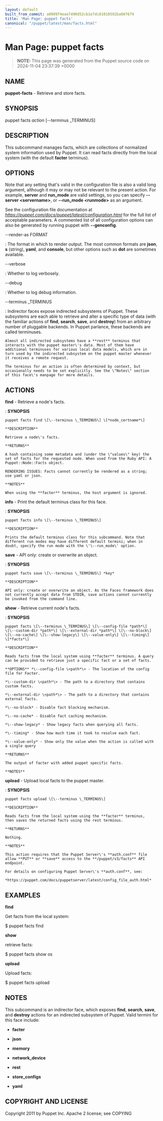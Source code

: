 ```yaml
---
layout: default
built_from_commit: a0909f4eae7490d52cb1e7dc81010592ba607679
title: 'Man Page: puppet facts'
canonical: "/puppet/latest/man/facts.html"
---
```


# Man Page: puppet facts

> **NOTE:** This page was generated from the Puppet source code on 2024-11-04 23:37:39 +0000

## NAME
**puppet-facts** - Retrieve and store facts.

## SYNOPSIS
puppet facts *action* \[\--terminus \_TERMINUS\]

## DESCRIPTION
This subcommand manages facts, which are collections of normalized
system information used by Puppet. It can read facts directly from the
local system (with the default **facter** terminus).

## OPTIONS
Note that any setting that\'s valid in the configuration file is also a
valid long argument, although it may or may not be relevant to the
present action. For example, **server** and **run_mode** are valid
settings, so you can specify **\--server \<servername\>**, or
**\--run_mode \<runmode\>** as an argument.

See the configuration file documentation at
*https://puppet.com/docs/puppet/latest/configuration.html* for the full
list of acceptable parameters. A commented list of all configuration
options can also be generated by running puppet with **\--genconfig**.

\--render-as FORMAT

:   The format in which to render output. The most common formats are
    **json**, **s** (string), **yaml**, and **console**, but other
    options such as **dot** are sometimes available.

\--verbose

:   Whether to log verbosely.

\--debug

:   Whether to log debug information.

\--terminus \_TERMINUS

:   Indirector faces expose indirected subsystems of Puppet. These
    subsystems are each able to retrieve and alter a specific type of
    data (with the familiar actions of **find**, **search**, **save**,
    and **destroy**) from an arbitrary number of pluggable backends. In
    Puppet parlance, these backends are called terminuses.

    Almost all indirected subsystems have a **rest** terminus that
    interacts with the puppet master\'s data. Most of them have
    additional terminuses for various local data models, which are in
    turn used by the indirected subsystem on the puppet master whenever
    it receives a remote request.

    The terminus for an action is often determined by context, but
    occasionally needs to be set explicitly. See the \"Notes\" section
    of this face\'s manpage for more details.

## ACTIONS
**find** - Retrieve a node\'s facts.

:   **SYNOPSIS**

    puppet facts find \[\--terminus \_TERMINUS\] \[*node_certname*\]

    **DESCRIPTION**

    Retrieve a node\'s facts.

    **RETURNS**

    A hash containing some metadata and (under the \"values\" key) the
    set of facts for the requested node. When used from the Ruby API: A
    Puppet::Node::Facts object.

    RENDERING ISSUES: Facts cannot currently be rendered as a string;
    use yaml or json.

    **NOTES**

    When using the **facter** terminus, the host argument is ignored.

**info** - Print the default terminus class for this face.

:   **SYNOPSIS**

    puppet facts info \[\--terminus \_TERMINUS\]

    **DESCRIPTION**

    Prints the default terminus class for this subcommand. Note that
    different run modes may have different default termini; when in
    doubt, specify the run mode with the \'\--run_mode\' option.

**save** - API only: create or overwrite an object.

:   **SYNOPSIS**

    puppet facts save \[\--terminus \_TERMINUS\] *key*

    **DESCRIPTION**

    API only: create or overwrite an object. As the Faces framework does
    not currently accept data from STDIN, save actions cannot currently
    be invoked from the command line.

**show** - Retrieve current node\'s facts.

:   **SYNOPSIS**

    puppet facts \[\--terminus \_TERMINUS\] \[\--config-file *path*\]
    \[\--custom-dir *path*\] \[\--external-dir *path*\] \[\--no-block\]
    \[\--no-cache\] \[\--show-legacy\] \[\--value-only\] \[\--timing\]
    \[*facts*\]

    **DESCRIPTION**

    Reads facts from the local system using **facter** terminus. A query
    can be provided to retrieve just a specific fact or a set of facts.

    **OPTIONS** *\--config-file \<path*\> - The location of the config
    file for Facter.

    *\--custom-dir \<path*\> - The path to a directory that contains
    custom facts.

    *\--external-dir \<path*\> - The path to a directory that contains
    external facts.

    *\--no-block* - Disable fact blocking mechanism.

    *\--no-cache* - Disable fact caching mechanism.

    *\--show-legacy* - Show legacy facts when querying all facts.

    *\--timing* - Show how much time it took to resolve each fact.

    *\--value-only* - Show only the value when the action is called with
    a single query

    **RETURNS**

    The output of facter with added puppet specific facts.

    **NOTES**

**upload** - Upload local facts to the puppet master.

:   **SYNOPSIS**

    puppet facts upload \[\--terminus \_TERMINUS\]

    **DESCRIPTION**

    Reads facts from the local system using the **facter** terminus,
    then saves the returned facts using the rest terminus.

    **RETURNS**

    Nothing.

    **NOTES**

    This action requires that the Puppet Server\'s **auth.conf** file
    allow **PUT** or **save** access to the **/puppet/v3/facts** API
    endpoint.

    For details on configuring Puppet Server\'s **auth.conf**, see:

    *https://puppet.com/docs/puppetserver/latest/config_file_auth.html*

## EXAMPLES
**find**

Get facts from the local system:

\$ puppet facts find

**show**

retrieve facts:

\$ puppet facts show os

**upload**

Upload facts:

\$ puppet facts upload

## NOTES
This subcommand is an indirector face, which exposes **find**,
**search**, **save**, and **destroy** actions for an indirected
subsystem of Puppet. Valid termini for this face include:

-   **facter**

-   **json**

-   **memory**

-   **network_device**

-   **rest**

-   **store_configs**

-   **yaml**

## COPYRIGHT AND LICENSE
Copyright 2011 by Puppet Inc. Apache 2 license; see COPYING
